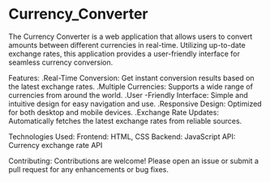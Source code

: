 # Currency_Converter
The Currency Converter is a web application that allows users to convert amounts between different currencies in real-time. Utilizing up-to-date exchange rates, this application provides a user-friendly interface for seamless currency conversion.

Features:
.Real-Time Conversion: Get instant conversion results based on the latest exchange rates.
.Multiple Currencies: Supports a wide range of currencies from around the world.
.User -Friendly Interface: Simple and intuitive design for easy navigation and use.
.Responsive Design: Optimized for both desktop and mobile devices.
.Exchange Rate Updates: Automatically fetches the latest exchange rates from reliable sources.

Technologies Used:
Frontend: HTML, CSS
Backend: JavaScript
API: Currency exchange rate API

Contributing:
Contributions are welcome! Please open an issue or submit a pull request for any enhancements or bug fixes.
